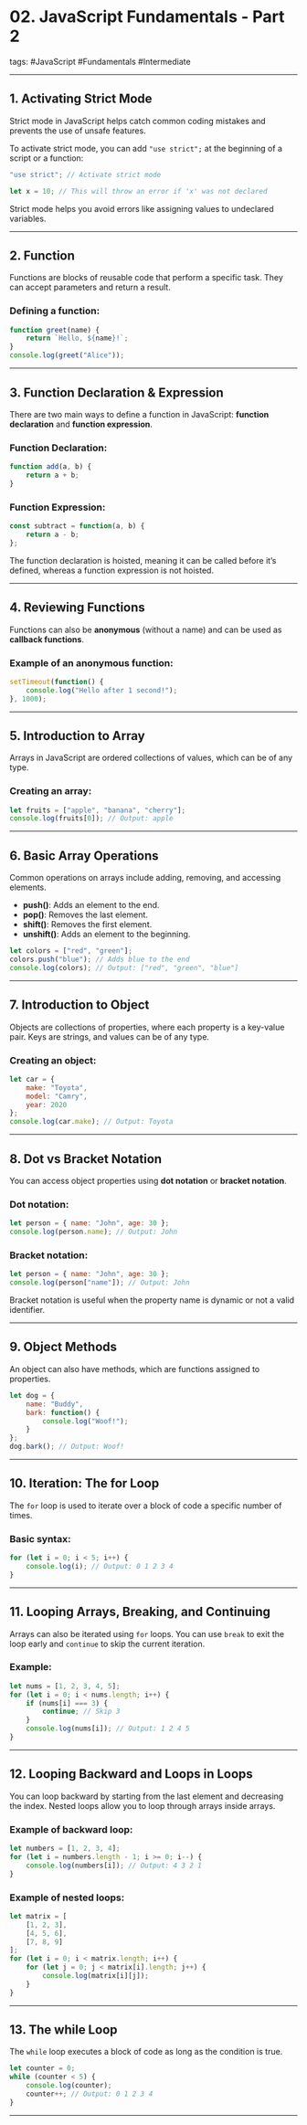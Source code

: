 # 02.  JavaScript Fundamentals - Part 2



tags: #JavaScript #Fundamentals #Intermediate

---



## **1. Activating Strict Mode**

Strict mode in JavaScript helps catch common coding mistakes and prevents the use of unsafe features.

To activate strict mode, you can add `"use strict";` at the beginning of a script or a function:

```js
"use strict"; // Activate strict mode

let x = 10; // This will throw an error if 'x' was not declared
```

Strict mode helps you avoid errors like assigning values to undeclared variables.

---

## **2. Function**

Functions are blocks of reusable code that perform a specific task. They can accept parameters and return a result.

### Defining a function:

```js
function greet(name) {
    return `Hello, ${name}!`;
}
console.log(greet("Alice"));
```

---

## **3. Function Declaration & Expression**

There are two main ways to define a function in JavaScript: **function declaration** and **function expression**.

### Function Declaration:

```js
function add(a, b) {
    return a + b;
}
```

### Function Expression:

```js
const subtract = function(a, b) {
    return a - b;
};
```

The function declaration is hoisted, meaning it can be called before it’s defined, whereas a function expression is not hoisted.

---

## **4. Reviewing Functions**

Functions can also be **anonymous** (without a name) and can be used as **callback functions**.

### Example of an anonymous function:

```js
setTimeout(function() {
    console.log("Hello after 1 second!");
}, 1000);
```

---

## **5. Introduction to Array**

Arrays in JavaScript are ordered collections of values, which can be of any type.

### Creating an array:

```js
let fruits = ["apple", "banana", "cherry"];
console.log(fruits[0]); // Output: apple
```

---

## **6. Basic Array Operations**

Common operations on arrays include adding, removing, and accessing elements.

- **push()**: Adds an element to the end.
- **pop()**: Removes the last element.
- **shift()**: Removes the first element.
- **unshift()**: Adds an element to the beginning.

```js
let colors = ["red", "green"];
colors.push("blue"); // Adds blue to the end
console.log(colors); // Output: ["red", "green", "blue"]
```

---

## **7. Introduction to Object**

Objects are collections of properties, where each property is a key-value pair. Keys are strings, and values can be of any type.

### Creating an object:

```js
let car = {
    make: "Toyota",
    model: "Camry",
    year: 2020
};
console.log(car.make); // Output: Toyota
```

---

## **8. Dot vs Bracket Notation**

You can access object properties using **dot notation** or **bracket notation**.

### Dot notation:

```js
let person = { name: "John", age: 30 };
console.log(person.name); // Output: John
```

### Bracket notation:

```js
let person = { name: "John", age: 30 };
console.log(person["name"]); // Output: John
```

Bracket notation is useful when the property name is dynamic or not a valid identifier.

---

## **9. Object Methods**

An object can also have methods, which are functions assigned to properties.

```js
let dog = {
    name: "Buddy",
    bark: function() {
        console.log("Woof!");
    }
};
dog.bark(); // Output: Woof!
```

---

## **10. Iteration: The for Loop**

The `for` loop is used to iterate over a block of code a specific number of times.

### Basic syntax:

```js
for (let i = 0; i < 5; i++) {
    console.log(i); // Output: 0 1 2 3 4
}
```

---

## **11. Looping Arrays, Breaking, and Continuing**

Arrays can also be iterated using `for` loops. You can use `break` to exit the loop early and `continue` to skip the current iteration.

### Example:

```js
let nums = [1, 2, 3, 4, 5];
for (let i = 0; i < nums.length; i++) {
    if (nums[i] === 3) {
        continue; // Skip 3
    }
    console.log(nums[i]); // Output: 1 2 4 5
}
```

---

## **12. Looping Backward and Loops in Loops**

You can loop backward by starting from the last element and decreasing the index. Nested loops allow you to loop through arrays inside arrays.

### Example of backward loop:

```js
let numbers = [1, 2, 3, 4];
for (let i = numbers.length - 1; i >= 0; i--) {
    console.log(numbers[i]); // Output: 4 3 2 1
}
```

### Example of nested loops:

```js
let matrix = [
    [1, 2, 3],
    [4, 5, 6],
    [7, 8, 9]
];
for (let i = 0; i < matrix.length; i++) {
    for (let j = 0; j < matrix[i].length; j++) {
        console.log(matrix[i][j]);
    }
}
```

---

## **13. The while Loop**

The `while` loop executes a block of code as long as the condition is true.

```js
let counter = 0;
while (counter < 5) {
    console.log(counter);
    counter++; // Output: 0 1 2 3 4
}
```

---
